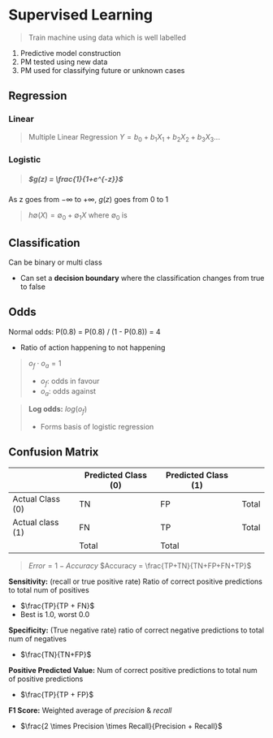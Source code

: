 # Supervised Learning

> Train machine using data which is well labelled

1. Predictive model construction
2. PM tested using new data
3. PM used for classifying future or unknown cases

## Regression

### Linear

> Multiple Linear Regression
> $Y = b_0 + b_1X_1 + b_2X_2 + b_3X_3 ...$

### Logistic

> ##### $g(z) = \frac{1}{1+e^{-z}}$

As z goes from $- \infty$ to $+ \infty$, $g(z)$ goes from $0$ to $1$

> $h\emptyset(X) = \emptyset_0 + \emptyset_1X$ where $\emptyset_0$ is 

## Classification

Can be binary or multi class
- Can set a **decision boundary** where the classification changes from true to false

## Odds

Normal odds: P(0.8) = P(0.8) / (1 - P(0.8)) = 4
- Ratio of action happening to not happening

> $o_f \cdot o_a = 1$
> - $o_f:$ odds in favour
> - $o_a:$ odds against

> **Log odds:** $log(o_f)$
> - Forms basis of logistic regression

## Confusion Matrix

|                  | Predicted Class (0) | Predicted Class (1) |       |
| ---------------- | ------------------- | ------------------- | ----- |
| Actual Class (0) | TN                  | FP                  | Total |
| Actual class (1) | FN                  | TP                  | Total |
|                  | Total               | Total               |       |

> $Error = 1 - Accuracy$
> $Accuracy = \frac{TP+TN}{TN+FP+FN+TP}$

**Sensitivity:** (recall or true positive rate) Ratio of correct positive predictions to total num of positives
- $\frac{TP}{TP + FN}$
- Best is 1.0, worst 0.0

**Specificity:** (True negative rate) ratio of correct negative predictions to total num of negatives
- $\frac{TN}{TN+FP}$

**Positive Predicted Value:** Num of correct  positive predictions to total num of positive predictions
- $\frac{TP}{TP + FP}$

**F1 Score:** Weighted average of _precision_ & _recall_
- $\frac{2 \times Precision \times Recall}{Precision + Recall}$

